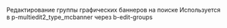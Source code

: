 Редактирование группы графических баннеров на поиске
Используется в p-multiedit2_type_mcbanner через b-edit-groups
